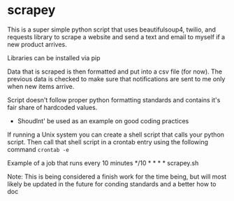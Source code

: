 # scrapey

This is a super simple python script that uses beautifulsoup4, twilio, and requests library to scrape a website and send a text and email to myself if a new product arrives.

Libraries can be installed via pip

Data that is scraped is then formatted and put into a csv file (for now). The previous data is checked to make sure that notifications are sent to me only when new items arrive. 

Script doesn't follow proper python formatting standards and contains it's fair share of hardcoded values.
  - Shoudlnt' be used as an example on good coding practices
  
If running a Unix system you can create a shell script that calls your python script. Then call that shell script in a crontab entry using the following command `crontab -e`

Example of a job that runs every 10 minutes */10 * * * * scrapey.sh

Note: This is being considered a finish work for the time being, but will most likely be updated in the future for conding standards and a better how to doc
